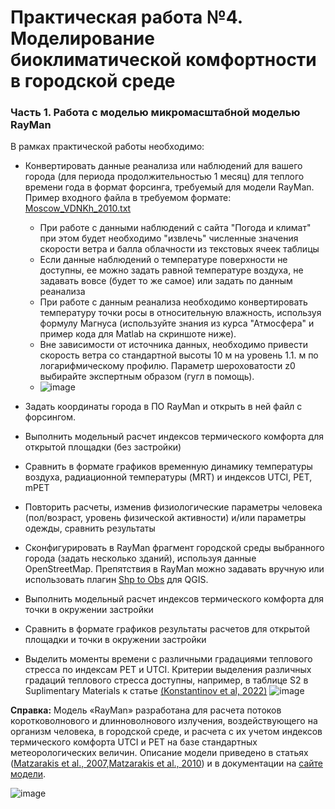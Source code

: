 # Практическая работа №4. Моделирование биоклиматической комфортности в городской среде

### Часть 1. Работа с моделью микромасштабной моделью RayMan
В рамках практической работы необходимо:
* Конвертировать данные реанализа или наблюдений для вашего города (для периода продолжительностью 1 месяц) для теплого времени года в формат форсинга, требуемый для модели RayMan. Пример входного файла в требуемом формате: [Moscow_VDNKh_2010.txt](https://github.com/mvarentsov/Urban-climate-modelling4HSE/blob/main/Practice/PW4_data/Moscow_VDNKh_2010.txt )
    - При работе с данными наблюдений с сайта "Погода и климат" при этом будет необходимо "извлечь" численные значения скорости ветра и балла облачности из текстовых ячеек таблицы
    - Если данные наблюдений о температуре поверхности не доступны, ее можно задать равной температуре воздуха, не задавать вовсе (будет то же самое) или задать по данным реанализа
    - При работе с данным реанализа необходимо конвертировать температуру точки росы в относительную влажность, используя формулу Магнуса (используйте знания из курса "Атмосфера" и пример кода для Matlab на скриншоте ниже).
    - Вне зависимости от источника данных, необходимо привести скорость ветра со стандартной высоты 10 м на уровень 1.1. м по логарифмическому профилю. Параметр шероховатости z0 выбирайте экспертным образом (гугл в помощь).
    - ![image](https://github.com/mvarentsov/Urban-climate-modelling4HSE/assets/67764064/9fc89170-ca4a-4829-9cb2-fca5aa972a6e)

* Задать координаты города в ПО RayMan и открыть в ней файл с форсингом. 
* Выполнить модельный расчет индексов термического комфорта для открытой площадки (без застройки)
* Сравнить в формате графиков временную динамику температуры воздуха, радиационной температуры (MRT) и индексов UTCI, PET, mPET
* Повторить расчеты, изменив физиологические параметры человека (пол/возраст, уровень физической активности) и/или параметры одежды, сравнить результаты
* Сконфигурировать в RayMan фрагмент городской среды выбранного города (задать несколько зданий), используя данные OpenStreetMap. Препятствия в RayMan можно задавать вручную или использовать плагин [Shp to Obs](https://www.urbanclimate.net/rayman/ShpToObs.html) для QGIS.
* Выполнить модельный расчет индексов термического комфорта для точки в окружении застройки
* Сравнить в формате графиков результаты расчетов для открытой площадки и точки в окружении застройки
* Выделить моменты времени с различными градациями теплового стресса по индексам PET и UTCI. Критерии выделения различных градаций теплового стресса доступны, например, в таблице S2 в Suplimentary Materials к статье [(Konstantinov et al, 2022)](https://iopscience.iop.org/article/10.1088/1748-9326/ac7fa9)
![image](https://github.com/mvarentsov/Urban-climate-modelling4HSE/assets/67764064/38bd1359-a449-47ab-8c52-319bd46e45db)

**Справка:** Модель «RayMan» разработана для расчета потоков коротковолнового и длинноволнового излучения, воздействующего на организм человека, в городской среде, и расчета c их учетом индексов термического комфорта UTCI и PET на базе стандартных метеорологических величин. Описание модели приведено в статьях ([Matzarakis et al., 2007](https://link.springer.com/article/10.1007/s00484-006-0061-8),[Matzarakis et al., 2010](https://link.springer.com/article/10.1007/s00484-009-0261-0)) и в документации на [сайте модели](https://www.urbanclimate.net/rayman/).

![image](https://github.com/mvarentsov/Urban-climate-modelling4HSE/assets/67764064/8d37d99d-4af3-4e34-b6d5-50aa651d667a)
